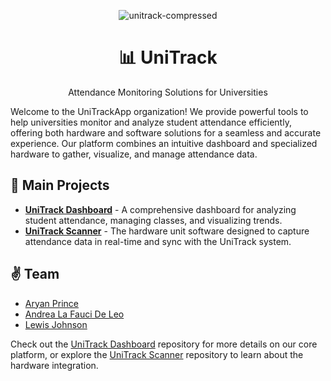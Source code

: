 <div align="center">

![unitrack-compressed](https://github.com/user-attachments/assets/dfaafa5d-691f-40c0-96e0-9d764341c426)

# 📊 UniTrack

Attendance Monitoring Solutions for Universities

</div>

Welcome to the UniTrackApp organization! We provide powerful tools to help universities monitor and analyze student attendance efficiently, offering both hardware and software solutions for a seamless and accurate experience. Our platform combines an intuitive dashboard and specialized hardware to gather, visualize, and manage attendance data.

## 🌟 Main Projects

- **[UniTrack Dashboard](https://github.com/UniTrackApp/dashboard)** - A comprehensive dashboard for analyzing student attendance, managing classes, and visualizing trends.
- **[UniTrack Scanner](https://github.com/UniTrackApp/scanner)** - The hardware unit software designed to capture attendance data in real-time and sync with the UniTrack system.

## ✌️ Team

- [Aryan Prince](https://x.com/aryxnprince)
- [Andrea La Fauci De Leo](https://github.com/Bosurgi)
- [Lewis Johnson](https://github.com/lewisj576)

Check out the [UniTrack Dashboard](https://github.com/UniTrackApp/dashboard) repository for more details on our core platform, or explore the [UniTrack Scanner](https://github.com/UniTrackApp/scanner) repository to learn about the hardware integration.
